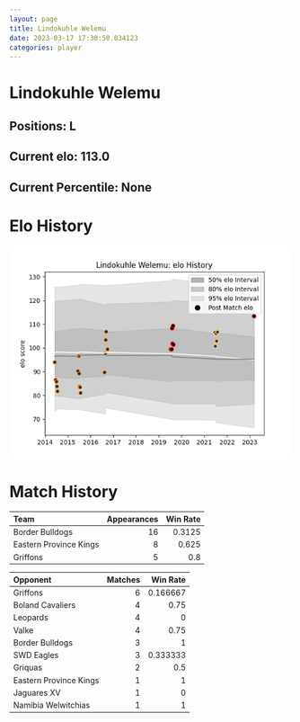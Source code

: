 ```yaml
---  
layout: page  
title: Lindokuhle Welemu  
date: 2023-03-17 17:30:50.034123  
categories: player  
---
```

# Lindokuhle Welemu

## Positions: L

## Current elo: 113.0

## Current Percentile: None

# Elo History


![elo history](history_LindokuhleWelemu.png)
# Match History


| Team                   |   Appearances |   Win Rate |
|:-----------------------|--------------:|-----------:|
| Border Bulldogs        |            16 |     0.3125 |
| Eastern Province Kings |             8 |     0.625  |
| Griffons               |             5 |     0.8    |

| Opponent               |   Matches |   Win Rate |
|:-----------------------|----------:|-----------:|
| Griffons               |         6 |   0.166667 |
| Boland Cavaliers       |         4 |   0.75     |
| Leopards               |         4 |   0        |
| Valke                  |         4 |   0.75     |
| Border Bulldogs        |         3 |   1        |
| SWD Eagles             |         3 |   0.333333 |
| Griquas                |         2 |   0.5      |
| Eastern Province Kings |         1 |   1        |
| Jaguares XV            |         1 |   0        |
| Namibia Welwitchias    |         1 |   1        |